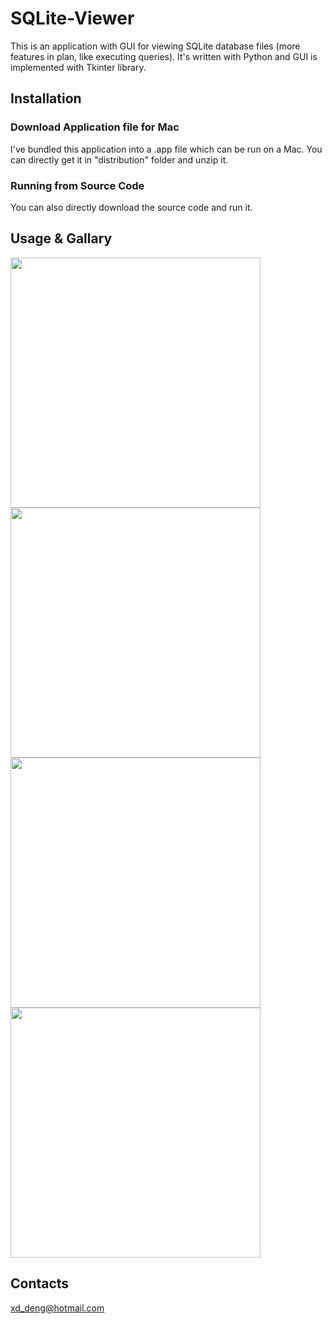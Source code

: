 # SQLite-Viewer
This is an application with GUI for viewing SQLite database files (more features in plan, like executing queries). It's written with Python and GUI is implemented with Tkinter library.

## Installation
### Download Application file for Mac
I've bundled this application into a .app file which can be run on a Mac. You can directly get it in "distribution" folder and unzip it. 

### Running from Source Code
You can also directly download the source code and run it.

## Usage & Gallary
<img src="https://github.com/XD-DENG/XD-DENG.github.io/blob/master/image/SQLite_Viewer/1.png" width="400">

<img src="https://github.com/XD-DENG/XD-DENG.github.io/blob/master/image/SQLite_Viewer/2.png" width="400">

<img src="https://github.com/XD-DENG/XD-DENG.github.io/blob/master/image/SQLite_Viewer/3.png" width="400">

<img src="https://github.com/XD-DENG/XD-DENG.github.io/blob/master/image/SQLite_Viewer/4.png" width="400">



## Contacts
xd_deng@hotmail.com
